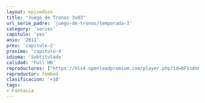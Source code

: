 ```yaml
---
layout: episodios
title: "Juego de Tronos 3x03"
url_serie_padre: 'juego-de-tronos/temporada-3'
category: 'series'
capitulo: 'yes'
anio: '2011'
prev: 'capitulo-2'
proximo: 'capitulo-4'
idioma: 'Subtitulado'
calidad: 'Full HD'
reproductores: ["https://hls4.openloadpremium.com/player.php?id=bFVzdnFtbTRVZFI2TjFYc0dKMkJ6bTJDRWozS3JXMWkyNi9YekY4YnFwM0dLNm54K0RFUFkxeEhQQjRHOTY5UHpwbThKWExESUczMmdMWXB3Wnc2YWc9PQ&sub=https://sub.cuevana2.io/vtt-sub/sub7/Game.Of.Thrones.S03E03.vtt"]
reproductor: fembed
clasificacion: '+10'
tags:
- Fantasia
---
```












